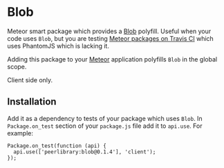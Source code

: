 Blob
====

Meteor smart package which provides a [Blob](https://developer.mozilla.org/en-US/docs/Web/API/Blob) polyfill.
Useful when your code uses `Blob`, but you are testing [Meteor packages on Travis CI](https://github.com/arunoda/travis-ci-meteor-packages/)
which uses PhantomJS which is lacking it.

Adding this package to your [Meteor](http://www.meteor.com/) application polyfills `Blob` in the global scope.

Client side only.

Installation
------------

Add it as a dependency to tests of your package which uses `Blob`. In `Package.on_test` section of your `package.js`
file add it to `api.use`. For example:
 
```
Package.on_test(function (api) {
  api.use(['peerlibrary:blob@0.1.4'], 'client');
});
```
